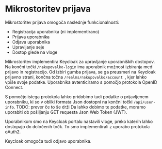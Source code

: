 # Mikrostoritev prijava

Mikrostoritev prijava omogoča naslednje funkcionalnosti:
 - Registracija uporabnika (ni implementirano)
 - Prijava uporabnika
 - Odjava uporabnika
 - Upravljanje seje
 - Dostop glede na vloge

Mikrostoritev implementira Keycloak za upravljanje uporabniških dostopov. 
Na končni točki `/nakupovalko-login` ima uporabnik možnost izbiranja med prijavo in registracijo.
Od izbiri gumba prijava, se ga preusmeri na Keycloak prijavno strani, končna točna `/realms/nakupovalko/account
`, kjer lahko vpiše svoje podatke.
Uporabnika avtenticiramo s pomočjo protokola OpenID Connect.

S pomočjo istega protokola lahko pridobimo tudi podatke o prijavljenem uporabniku, ki so v obliki
formata Json dostopni na končni točki `/api/user-info`. TODO: prever če to še drži
Da lahko dobimo te podatke, moramo uporabiti ob pošiljanju GET requesta Json Web Token (JWT).

Uporabnikom smo na Keycloak portalu nastavili vloge, preko katerih lahko dostopajo do določenih točk.
To smo implementirali z uporabo protokola oAuth2.

Keycloak omogoča tudi odjavo uporabnika. 






